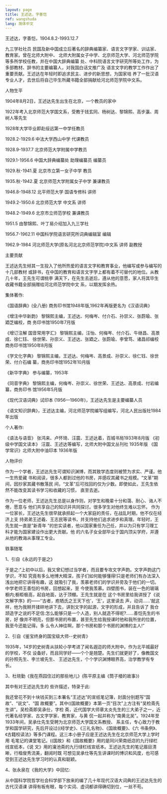 ```yaml
---
layout: page
title: 王述达，字善恺
ref: wangshuda
lang: 简体中文
---
```


王述达，字善恺，1904.8.2-1993.12.7

九三学社社员
民国及新中国成立后著名的辞典编纂家、语言文字学家、训诂家、教育家。曾在北师大附中、 北师大附属女子中学、北京师范大学、河北师范学院等多所学校任教，并在中国大辞典编纂 处、中科院语言文字研究所等处工作，为多部教材、辞书的主要编纂人，对我国白话文推广及 语言文字的教学工作作出了重要贡献。王述达在年轻时即追求民主、进步的新思想，为国家培 养了一批汉语专业人才，去世后将自己毕生所藏书籍全部捐献给河北师范学院中文系。

人物生平

1904年8月2日，王述达先生出生在北京，一个教员的家中 

1922年考入北京师范大学国文系，受教于钱玄同、杨树达、黎锦熙、高步瀛、周树人等先生 

1928年大学毕业即赴绥远第一中学任教员

1928.2-1929.6 中法大学西山中学 代课教员

1928.9-1937.7 北京师范大学附属中学教员

1929.1-1956.6 中国大辞典编纂处 助理编纂员 编纂员

1929.秋-1941.夏 北京市立第一女子中学 教员

1935.秋-1942.夏 北京师范大学附属女子中学 兼课教员

1946.8-1948.12 北平师范大学 国语专修科 讲师

1949.2-1950.6 北京师范大学 中文系 讲师

1948.2-1949.6 北京市立师范学校 兼课教员

1951.5 由黎锦熙、叶丁易介绍加入九三学社

1956.7-1962.11 中国科学院语言研究所词典编辑室 编辑

1962.9-1984 河北师范大学(原名河北北京师范学院)中文系 讲师 副教授

主要贡献 

王述达先生倾其一生投入了他所热爱的语言文字和教育事业，他编写或参与编写的十几部教材 或辞书，在中国的教育和语言文字学上都有着不可替代的地位。从教几十年，王先生可谓桃李 满天下，在先生去逝后，遵从他的意愿，家人将其毕生收藏书籍全部捐赠给河北师范学院中文 系，以期发挥余热。

集体著作:

《国语辞典》(全八册) 商务印书馆1948年版,1962年再版更名为《汉语词典》

《增注中华新韵》 黎锦熙主编，王述达、何梅岑、付介石、孙崇义、张蔚瑜、张廼芝编校，商 务印书馆1950年7月版

《增订注解 国音常用字汇》 黎锦熙主编，汪怡、何梅岑、付介石、牛继昌、高景成、徐仁钰、 徐世荣、孙崇义、王述达、张廼之、张蔚瑜、李曾笃、诸昌祁编校 商务印书馆1950年8月版 

《学文化字典》 黎锦熙主编，王述达、何梅岑、高景成、孙崇义、徐仁钰、徐世荣、付介石编 纂，商务印书馆1952年10月版

《新华字典》 参与编纂，1953年

《同音字典》 黎锦熙主编，何梅岑、孙崇义、徐世荣、王述达、高景成、付岩编纂，商务印书 馆1956年5月版

《现代汉语词典》试印本 (1956—1960年)，王述达先生是主要编纂人员 

《语文知识辞典》，王述达主编，河北师范学院编写组编写，河北人民出版社1984年出版

个人著作:

《语法与语音》 张鸿来、卢怀琦、汪震、王述达着，百城书局1933年8月版 《初级中学国文读本》 汪震、王述达等编写，北师大附中国文丛刊社 1935年版 《国学常识》北师大附中油印本 1936年版

人物评价 

作为一个学者，王述达先生可谓知识渊博，而其致学态度则被赞为求实、严谨。他一生热爱藏 书和阅读，很多人都到过他的书房，并感叹其藏书之规模。“文革”期间，因抄家其藏书散落民 间，“文革”后可找回的仅为少数。即使如此，王先生依然不能改变其读书学习和收藏的习惯， 直至去逝。 

作为一位老师，王述达先生总是以身作则，对学生和晚辈十分和蔼、耐心、诲人不倦，愿意与 他们共享自己的知识并共同探讨。很多学生对他终生难以忘怀。 作为一位家长，王述达先生很早就承担起一个大家庭的责任，在战乱时期，他不仅在经济上支 持弟弟王述羲、王志民等读书，并支持他们追求进步和真理。年轻时，王先生就一直是”新青年 “的忠实读者，他以国家重任为己任，并以为只有学习理工科才能为国家建设作出更大贡献。他 的六名子女全部毕业于国内顶尖学府，并遵从他的教诲从事理工专业。

轶事随笔

1、引自《永远的于是之》 

于是之:“上初中以后，我又曾幻想过当学者，而且要专攻文字声韵。文字声韵这门学识，不知 究竟有多么地博大精深，孩子们如何能够懂得!只是老师们有办法深入浅出地把它讲得有趣，这 就吸引了我，羡慕老师们的学识并旁及于他们的一切。中学老师王善恺的书房，回想起来，至
今使我羡慕。四壁图书，装在一色的玻璃橱内;橱柜极高，起自地面，达于顶棚。王先生就是在 这个书房里给我讲授了《说文解字序》的——‘‘古者，庖牺氏之王天下也’，‘王’，这里读去 声，动词......’就这样，他为我掰开揉碎地讲下去，讲到文字的起源，文字的形成，并且告诉了 我仓颉造字之说的不足信:怎么能够只是一个人造，别人就造不得呢?......善恺先生的书房，好 像并不明亮，但那书房的布置，甚至先生给我授课时他和我所坐的位置，我至今还能记得。多 么令人神往啊，那个书房和那个书房的渊博的主人!” 

2、引自《鉴宝终身的国宝级大师--史树青》 

1935年，14岁的史树青从扶轮小学考进了闻名遐迩的师大附中。作为北平城最好的学校，不仅 设备好，而且同学好——个个是翘楚。先生们就更好了，像教国文的孙照先生、李兰坡先生、 王述达先生，个个学识渊博眼界高，治学教学有专长。 

3、杜晓勤《我在燕园住过的那些地儿》(陈平原主编《筒子楼的故事》)

其中有对王述达先生的 些许描述，特录于此: 

我还曾花不到十块钱买到三本署名“王述达”的宣纸笔记簿，封面分别题写“国故”、“说文”、“国 故概要”。其中((国故概要》本第一页“目次”上方注有“吴检斋先生讲”。吴检斋即吴承仕，字检 斋，近代国学大师章太炎先生的三大弟子之一，近代著名经学家、古文字学家、教育家，与黄 侃一起并称为“南黄北吴”。1924年至1933年间，吴承仕先生受聘为北京师范大学国文系教授、 系主任，专心致力于教学和国学研究，先后开设过((经学史》、《三礼名物》、《国故概要》、《六 书条例》、《古籍校读法》等多门课程。这三本小册子应是王述达先生在北京师范大学上学时用 毛笔记的课堂笔记。((国故》和《国故概要》用的是同兴荣南纸店的九行绿栏线宣纸本，《说 文》用的瀹池斋的九行绿栏线宣纸本。王述达先生的笔记眉目清晰，行楷俊秀流美，翻阅时既 可想见吴承仕等先生讲课时的博识和风度，也可感受到王述达先生学习时的认真和聪颖。 

4、张永泉在《我的大学》中回忆: 

从中国科学院哲学社会科学部下放来的编了几十年现代汉语大词典的王述达先生的古代汉语课 讲得有板有眼，每个实词、虚词都讲得确切到位，一丝不苟。
